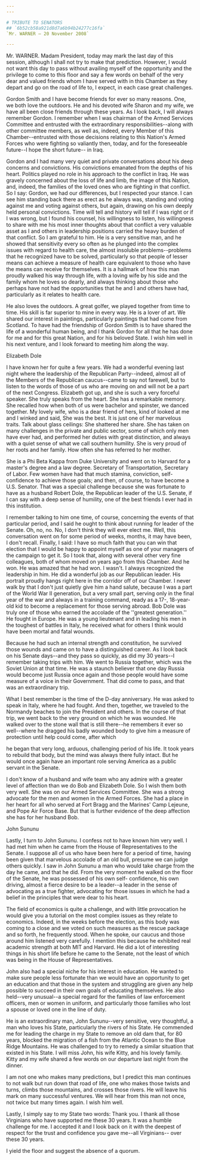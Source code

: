 ```yaml
---
---

# TRIBUTE TO SENATORS
## `6b52cb58a921d8d7a6b94b24277c16fa`
`Mr. WARNER — 20 November 2008`

---
```



Mr. WARNER. Madam President, today may mark the last day of this 
session, although I shall not try to make that prediction. However, I 
would not want this day to pass without availing myself of the 
opportunity and the privilege to come to this floor and say a few words 
on behalf of the very dear and valued friends whom I have served with 
in this Chamber as they depart and go on the road of life to, I expect, 
in each case great challenges.

Gordon Smith and I have become friends for ever so many reasons. One, 
we both love the outdoors. He and his devoted wife Sharon and my wife, 
we have all been close friends through these years. As I look back, I 
will always remember Gordon. I remember when I was chairman of the 
Armed Services Committee and entrusted with the extraordinary 
responsibilities--along with other committee members, as well as, 
indeed, every Member of this Chamber--entrusted with those decisions 
relating to this Nation's Armed Forces who were fighting so valiantly 
then, today, and for the foreseeable future--I hope the short future--
in Iraq.

Gordon and I had many very quiet and private conversations about his 
deep concerns and convictions. His convictions emanated from the depths 
of his heart. Politics played no role in his approach to the conflict 
in Iraq. He was gravely concerned about the loss of life and limb, the 
image of this Nation, and, indeed, the families of the loved ones who 
are fighting in that conflict. So I say: Gordon, we had our 
differences, but I respected your stance. I can see him standing back 
there as erect as he always was, standing and voting against me and 
voting against others, but again, drawing on his own deeply held 
personal convictions. Time will tell and history will tell if I was 
right or if I was wrong, but I found his counsel, his willingness to 
listen, his willingness to share with me his most inner thoughts about 
that conflict a very valuable asset as I and others in leadership 
positions carried the heavy burden of that conflict. So I am grateful 
to him. He is a very sensitive man, and he showed that sensitivity 
every so often as he plunged into the complex issues with regard to 
health care, the almost insoluble problems--problems that he recognized 
have to be solved, particularly so that people of lesser means can 
achieve a measure of health care equivalent to those who have the means 
can receive for themselves. It is a hallmark of how this man proudly 
walked his way through life, with a loving wife by his side and the 
family whom he loves so dearly, and always thinking about those who 
perhaps have not had the opportunities that he and I and others have 
had, particularly as it relates to health care.

He also loves the outdoors. A great golfer, we played together from 
time to time. His skill is far superior to mine in every way. He is a 
lover of art. We shared our interest in paintings, particularly 
paintings that had come from Scotland. To have had the friendship of 
Gordon Smith is to have shared the life of a wonderful human being, and 
I thank Gordon for all that he has done for me and for this great 
Nation, and for his beloved State. I wish him well in his next venture, 
and I look forward to meeting him along the way.
















 Elizabeth Dole


I have known her for quite a few years. We had a wonderful evening 
last night where the leadership of the Republican Party--indeed, almost 
all of the Members of the Republican caucus--came to say not farewell, 
but to listen to the words of those of us who are moving on and will 
not be a part of the next Congress. Elizabeth got up, and she is such a 
very forceful speaker. She truly speaks from the heart. She has a 
remarkable memory. She recalled how when both of us were bachelor and 
spinster, we danced together. My lovely wife, who is a dear friend of 
hers, kind of looked at me and I winked and said, She was the best. It 
is just one of her marvelous traits. Talk about glass ceilings: She 
shattered her share. She has taken on many challenges in the private 
and public sector, some of which only men have ever had, and performed 
her duties with great distinction, and always with a quiet sense of 
what we call southern humility. She is very proud of her roots and her 
family. How often she has referred to her mother.

She is a Phi Beta Kappa from Duke University and went on to Harvard 
for a master's degree and a law degree. Secretary of Transportation, 
Secretary of Labor. Few women have had that much stamina, conviction, 
self-confidence to achieve those goals; and then, of course, to have 
become a U.S. Senator. That was a special challenge because she was 
fortunate to have as a husband Robert Dole, the Republican leader of 
the U.S. Senate, if I can say with a deep sense of humility, one of the 
best friends I ever had in this institution.

I remember talking to him one time, of course, concerning the events 
of that particular period, and I said he ought to think about running 
for leader of the Senate. Oh, no, no. No, I don't think they will ever 
elect me. Well, this conversation went on for some period of weeks, 
months, it may have been, I don't recall. Finally, I said: I have so 
much faith that you can win that election that I would be happy to 
appoint myself as one of your managers of the campaign to get it. So I 
took that, along with several other very fine colleagues, both of whom 
moved on years ago from this Chamber. And he won. He was amazed that he 
had won. I wasn't. I always recognized the leadership in him. He did a 
wonderful job as our Republican leader. His portrait proudly hangs 
right here in the corridor off of our Chamber. I never walk by that I 
don't just quietly give him a hand salute, because I was a part of the 
World War II generation, but a very small part, serving only in the 
final year of the war and always in a training command, ready as a 17-, 
18-year-old kid to become a replacement for those serving abroad. Bob 
Dole was truly one of those who earned the accolade of the ''greatest 
generation.'' He fought in Europe. He was a young lieutenant and in 
leading his men in the toughest of battles in Italy, he received what 
for others I think would have been mortal and fatal wounds.

Because he had such an internal strength and constitution, he 
survived those wounds and came on to have a distinguished career. As I 
look back on his Senate days--and they pass so quickly, as did my 30 
years--I remember taking trips with him. We went to Russia together, 
which was the Soviet Union at that time. He was a staunch believer that 
one day Russia would become just Russia once again and those people 
would have some measure of a voice in their Government. That did come 
to pass, and that was an extraordinary trip.

What I best remember is the time of the D-day anniversary. He was 
asked to speak in Italy, where he had fought. And then, together, we 
traveled to the Normandy beaches to join the President and others. In 
the course of that trip, we went back to the very ground on which he 
was wounded. He walked over to the stone wall that is still there--he 
remembers it ever so well--where he dragged his badly wounded body to 
give him a measure of protection until help could come, after which


he began that very long, arduous, challenging period of his life. It 
took years to rebuild that body, but the mind was always there fully 
intact. But he would once again have an important role serving America 
as a public servant in the Senate.

I don't know of a husband and wife team who any admire with a greater 
level of affection than we do Bob and Elizabeth Dole. So I wish them 
both very well. She was on our Armed Services Committee. She was a 
strong advocate for the men and women in the Armed Forces. She had a 
place in her heart for all who served at Fort Bragg and the Marines' 
Camp Lejeune, and Pope Air Force Base. But that is further evidence of 
the deep affection she has for her husband Bob.

















John Sununu


Lastly, I turn to John Sununu. I confess not to have known him very 
well. I had met him when he came from the House of Representatives to 
the Senate. I suppose all of us who have been here for a period of 
time, having been given that marvelous accolade of an old bull, presume 
we can judge others quickly. I saw in John Sununu a man who would take 
charge from the day he came, and that he did. From the very moment he 
walked on the floor of the Senate, he was possessed of his own self-
confidence, his own driving, almost a fierce desire to be a leader--a 
leader in the sense of advocating as a true fighter, advocating for 
those issues in which he had a belief in the principles that were dear 
to his heart.

The field of economics is quite a challenge, and with little 
provocation he would give you a tutorial on the most complex issues as 
they relate to economics. Indeed, in the weeks before the election, as 
this body was coming to a close and we voted on such measures as the 
rescue package and so forth, he frequently stood. When he spoke, our 
caucus and those around him listened very carefully. I mention this 
because he exhibited real academic strength at both MIT and Harvard. He 
did a lot of interesting things in his short life before he came to the 
Senate, not the least of which was being in the House of 
Representatives.

John also had a special niche for his interest in education. He 
wanted to make sure people less fortunate than we would have an 
opportunity to get an education and that those in the system and 
struggling are given any help possible to succeed in their own goals of 
educating themselves. He also held--very unusual--a special regard for 
the families of law enforcement officers, men or women in uniform, and 
particularly those families who lost a spouse or loved one in the line 
of duty.

He is an extraordinary man, John Sununu--very sensitive, very 
thoughtful, a man who loves his State, particularly the rivers of his 
State. He commended me for leading the charge in my State to remove an 
old dam that, for 80 years, blocked the migration of a fish from the 
Atlantic Ocean to the Blue Ridge Mountains. He was challenged to try to 
remedy a similar situation that existed in his State. I will miss John, 
his wife Kitty, and his lovely family. Kitty and my wife shared a few 
words on our departure last night from the dinner.

I am not one who makes many predictions, but I predict this man 
continues to not walk but run down that road of life, one who makes 
those twists and turns, climbs those mountains, and crosses those 
rivers. He will leave his mark on many successful ventures. We will 
hear from this man not once, not twice but many times again. I wish him 
well.

Lastly, I simply say to my State two words: Thank you. I thank all 
those Virginians who have supported me these 30 years. It was a humble 
challenge for me. I accepted it and I look back on it with the deepest 
of respect for the trust and confidence you gave me--all Virginians--
over these 30 years.

I yield the floor and suggest the absence of a quorum.